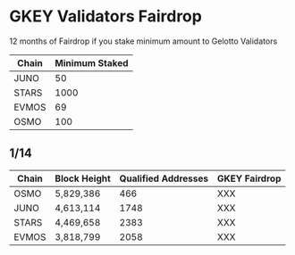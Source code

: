 # GKEY Validators Fairdrop 
12 months of Fairdrop if you stake minimum amount to Gelotto Validators

| Chain | Minimum Staked      | 
|-------|---------------------|
| JUNO  | 50                  | 
| STARS | 1000                | 
| EVMOS | 69                  |            
| OSMO  | 100                 |

## 1/14
| Chain   | Block Height        | Qualified Addresses | GKEY Fairdrop |
|---------|---------------------|---------------------|---------------|
| OSMO    | 5,829,386           | 466                 | XXX           |  
| JUNO    | 4,613,114           | 1748                | XXX           |  
| STARS   | 4,469,658           | 2383                | XXX           |  
| EVMOS   | 3,818,799           | 2058                | XXX           |  
